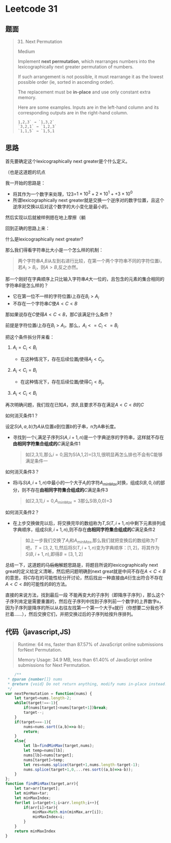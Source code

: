 # Leetcode 31

## 题面

> 31. Next Permutation
>
> Medium
>
> Implement **next permutation**, which rearranges numbers into the lexicographically next greater permutation of numbers.
>
> If such arrangement is not possible, it must rearrange it as the lowest possible order (ie, sorted in ascending order).
>
> The replacement must be **in-place** and use only constant extra memory.
>
> Here are some examples. Inputs are in the left-hand column and its corresponding outputs are in the right-hand column.
>
> ```
> 1,2,3` → `1,3,2`
> `3,2,1` → `1,2,3`
> `1,1,5` → `1,5,1
> ```

## 思路

首先要确定这个lexicographically next greater是个什么定义。

（也是这道题的坑点

我一开始的思路是：

- 将其作为一个数字来处理，123=$1\times10^2+2\times10^1++3\times10^0$
- 所谓lexicographically next greater就是交换一个逆序对的数字位置，且这个逆序对交换以后对这个数字的大小变化是最小的。

然后实现以后就被样例摁在地上摩擦（躺

回到正确的思路上来：

什么是lexicographically next greater?

那么我们得看字符串比大小是一个怎么样的机制：

> 两个字符串$A$,$B$从左到右进行比较，在第一个两个字符串不同的字符位置$i$，若$A_i>B_i$，则$A>B$,反之亦然。

那一个刚好在字典顺序上只比输入字符串$A$大一位的，且包含的元素的集合相同的字符串$B$是怎么样的？

- 它在第一位不一样的字符位置$i$上存在$B_i>A_i$
- 不存在一个字符串$C$使$A<C<B$

那如果说存在$C$使得$A<C<B$，那$C$该满足什么条件？

前提是字符位置$i$上存在$B_i>A_i$，那么，$A_i<=C_i<=B_i$

把这个条件拆分开来看：

1. $A_i=C_i<B_i$  
   -  在这种情况下，存在后续位置$j$使得$A_j<C_j$。

2. $A_i<C_i=B_i$
   - 在这种情况下，存在后续位置$j$使得$C_j<B_j$。

3. $A_i<C_i<B_i$



再次明确问题，我们现在已知$A$，求$B$,且要求不存在满足$A<C<B$的$C$

如何消灭条件1？

设定$S(A,a,b)$为$A$从位置$a$到位置$b$的子串，n为A串长度。

- 寻找到一个$i$,满足子序列$S(A,i+1,n)$是一个字典逆序的字符串，这样就不存在**由相同字符集合组成的**$C$满足条件1

  > 如[2,3,1],那么$i=0$,因为S(A,1,2)=[3,1],很明显再怎么排也不会有C能够满足条件一

如何消灭条件3？

- 将$i$与$S(A,i+1,n)$中最小的一个大于$A_i$的字符$A_{minMax}$对换，组成$S(B,0,i)$的部分，则不存在**由相同字符集合组成的**$C$满足条件3

  > 如[2,3,1],$i=0$,$A_{minMax}=3$那么S(B,0,0)=3

如何消灭条件2？

- 在上步交换做完以后，将交换完毕的数组称为$T$,$S(T,i+1,n)$中剩下元素排列成字典顺序，组成$S(B,i+1,n)$,则不存在**由相同字符集合组成的**$C$满足条件2

  > 如上一步我们交换了$A_i$和$A_{minMax}$,那么我们就把变换后的数组称为$T$吧，$T=[3,2,1]$,然后将$S(T,i+1,n)$变为字典顺序：$[1,2]$，将其作为$S(B,i+1,n)$,即得$B=[3,1,2]$ 

总结一下，这道题的~~马后炮~~解题思路是，将题目所说的lexicographically next great的定义给定义清晰，然后把问题明确到next great就是中间不存在$A<C<B$的意思，将$C$存在的可能性给分开讨论，然后找出一种直接由$A$衍生出符合不存在$A<C<B$的可能性的$B$的方法。



直接的来说方法，找到最后一段 不能再变大的子序列（即降序子序列），那么这个子序列肯定是需要重置的，然后在子序列中找到子序列前一个数字的上界数字`α`，因为子序列是降序的所以从右往左找第一个第一个大于`α`就行（你想要二分我也不拦着……），然后交换它们，并把交换过后的子序列给按升序排列。





## 代码（javascript,JS)

> Runtime: 64 ms, faster than 87.57% of JavaScript online submissions forNext Permutation.
>
> Memory Usage: 34.9 MB, less than 61.40% of JavaScript online submissions for Next Permutation.

```javascript
	/**
 * @param {number[]} nums
 * @return {void} Do not return anything, modify nums in-place instead.
 */
var nextPermutation = function(nums) {
    let target=nums.length-2;
    while(target!==-1){
        if(nums[target]<nums[target+1])break;
        target--;
    }
    if(target===-1){
        nums=nums.sort((a,b)=>a-b);
        return;
    }
    else{
        let lb=findMinMax(target,nums);
        let temp=nums[lb];
        nums[lb]=nums[target];
        nums[target]=temp;
        let res=nums.splice(target+1,nums.length-target-1);
        nums.splice(target+1,0,...res.sort((a,b)=>a-b));
    }
};
function findMinMax(target,arr){
    let tar=arr[target];
    let minMax=tar;
    let minMaxIndex;
    for(let i=target+1;i<arr.length;i++){
        if(arr[i]>tar){
            minMax=Math.min(minMax,arr[i]);
            minMaxIndex=i;
        }
    }
    return minMaxIndex
}
```

